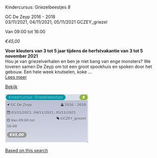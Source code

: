 Kindercursus: Griezelbeestjes *8*

GC De Zeyp 2016 - 2018  
03/11/2021, 04/11/2021, 05/11/2021 GCZEY\_griezel  

Van 09:00 tot 16:00

*€45,00*

  

**Voor kleuters van 3 tot 5 jaar tijdens de herfstvakantie van** **3 tot 5 november 2021**  
Hou je van griezelverhalen en ben je niet bang van enge monsters? We toveren samen De Zeyp om tot een groot spookhuis en spoken door het gebouw. Een hele week knutselen, koke ...  
[Lees meer](https://tickets.vgc.be/activity/subscribe/GCZEY_griezel)

[Bekijk](https://tickets.vgc.be/activity/subscribe/GCZEY_griezel)

![](64455.png)

[Based on this search](https://tickets.vgc.be/activity/index?&vrijeplaatsen=1&Age%5B%5D=3%2C4&entity=276)